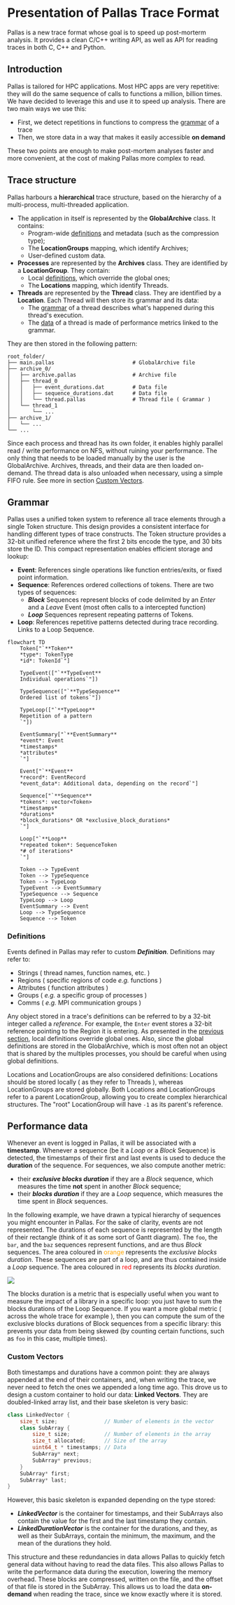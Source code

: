 # Presentation of Pallas Trace Format
Pallas is a new trace format whose goal is to speed up post-morterm analysis.
It provides a clean C/C++ writing API, as well as API for reading traces in both C, C++ and Python.

## Introduction
Pallas is tailored for HPC applications. 
Most HPC apps are very repetitive: 
they will do the same sequence of calls to functions a million, billion times.
We have decided to leverage this and use it to speed up analysis.
There are two main ways we use this:
- First, we detect repetitions in functions to compress the [grammar](#grammar) of a trace
- Then, we store data in a way that makes it easily accessible **on demand**

These two points are enough to make post-mortem analyses faster and more convenient, 
at the cost of making Pallas more complex to read.

## Trace structure
Pallas harbours a **hierarchical** trace structure, based on the hierarchy of a multi-process, multi-threaded application.
 - The application in itself is represented by the **GlobalArchive** class. It contains:
   - Program-wide [definitions](#definitions) and metadata (such as the compression type);
   - The **LocationGroups** mapping, which identify Archives;
   - User-defined custom data.
 - **Processes** are represented by the **Archives** class. They are identified by a **LocationGroup**. They contain:
   - Local [definitions](#definitions), which override the global ones;
   - The **Locations** mapping, which identify Threads.
 - **Threads** are represented by the **Thread** class. They are identified by a **Location**. Each Thread will then store its grammar and its data:
   - The [grammar](#grammar) of a thread describes what's happened during this thread's execution.
   - The [data](#performance-data) of a thread is made of performance metrics linked to the grammar.

They are then stored in the following pattern:
```text
root_folder/
├── main.pallas                         # GlobalArchive file
├── archive_0/
│   ├── archive.pallas                  # Archive file
│   ├── thread_0
│   │   ├── event_durations.dat         # Data file
│   │   ├── sequence_durations.dat      # Data file
│   │   └── thread.pallas               # Thread file ( Grammar )
│   └── thread_1
│       └── ...
├── archive_1/
│   └── ...
└── ... 
```
Since each process and thread has its own folder, it enables highly parallel read / write performance on NFS, 
without ruining your performance.
The only thing that needs to be loaded manually by the user is the GlobalArchive.
Archives, threads, and their data are then loaded on-demand. 
The thread data is also unloaded when necessary, using a simple FIFO rule. 
See more in section [Custom Vectors](#custom-vectors).


## Grammar
Pallas uses a unified token system to reference all trace elements through a single Token structure. 
This design provides a consistent interface for handling different types of trace constructs.
The Token structure provides a 32-bit unified reference where the first 2 bits encode the type, and 30 bits store the ID. 
This compact representation enables efficient storage and lookup:
- **Event**: References single operations like function entries/exits, or fixed point information. 
- **Sequence**: References ordered collections of tokens. There are two types of sequences:
  - **_Block_** Sequences represent blocks of code delimited by an _Enter_ and a _Leave_ Event (most often calls to a intercepted function)
  - **_Loop_** Sequences represent repeating patterns of Tokens.
- **Loop**: References repetitive patterns detected during trace recording. Links to a Loop Sequence.

```mermaid
flowchart TD
    Token["`**Token** 
    *type*: TokenType
    *id*: TokenId`"]

    TypeEvent(["`**TypeEvent**
    Individual operations`"])

    TypeSequence(["`**TypeSequence**
    Ordered list of tokens`"])

    TypeLoop(["`**TypeLoop**
    Repetition of a pattern
    `"])

    EventSummary["`**EventSummary**
    *event*: Event
    *timestamps*
    *attributes*
    `"]

    Event["`**Event**
    *record*: EventRecord
    *event_data*: Additional data, depending on the record`"]

    Sequence["`**Sequence**
    *tokens*: vector<Token>
    *timestamps*
    *durations*
    *block_durations* OR *exclusive_block_durations*
    `"]

    Loop["`**Loop**
    *repeated token*: SequenceToken
    *# of iterations*
    `"]

    Token --> TypeEvent
    Token --> TypeSequence
    Token --> TypeLoop
    TypeEvent --> EventSummary
    TypeSequence --> Sequence
    TypeLoop --> Loop
    EventSummary --> Event
    Loop --> TypeSequence
    Sequence --> Token
```

### Definitions
Events defined in Pallas may refer to custom _**Definition**_. 
Definitions may refer to:
- Strings ( thread names, function names, etc. )
- Regions ( specific regions of code _e.g._ functions )
- Attributes ( function attributes )
- Groups ( _e.g._ a specific group of processes )
- Comms (  _e.g._ MPI communication groups )

Any object stored in a trace's definitions can be referred to by a 32-bit integer called a _reference_.
For example, the `Enter` event stores a 32-bit reference pointing to the Region it is entering.
As presented in the [previous section](#trace-structure), local definitions override global ones.
Also, since the global definitions are stored in the GlobalArchive,
which is most often not an object that is shared by the multiples processes, 
you should be careful when using global definitions.

Locations and LocationGroups are also considered definitions: 
Locations should be stored locally ( as they refer to Threads ), whereas LocationGroups are stored globally.
Both Locations and LocationGroups refer to a parent LocationGroup, allowing you to create complex hierarchical structures.
The "root" LocationGroup will have `-1` as its parent's reference.

## Performance data
Whenever an event is logged in Pallas, it will be associated with a **timestamp**.
Whenever a sequence (be it a _Loop_ or a _Block_ Sequence) is detected, the timestamps of their first and last events
is used to deduce the **duration** of the sequence.
For sequences, we also compute another metric: 
- their **_exclusive blocks duration_** if they are a _Block_ sequence, which measures the time **not** spent in another _Block_ sequence;
- their **_blocks duration_** if they are a _Loop_ sequence, which measures the time spent in _Block_ sequences.

In the following example, we have drawn a typical hierarchy of sequences you might encounter in Pallas.
For the sake of clarity, events are not represented.
The durations of each sequence is represented by the length of their rectangle (think of it as some sort of Gantt diagram).
The `foo`, the `bar`, and the `baz` sequences represent functions, and are thus _Block_ sequences.
The area coloured in <span style="color:orange">orange</span> represents the _exclusive blocks duration_.
These sequences are part of a loop, and are thus contained inside a _Loop_ sequence.
The area coloured in <span style="color:red">red</span> represents its _blocks duration_.


![](blocks_explained.svg)


The blocks duration is a metric that is especially useful when you want to measure the impact of a library in a specific
loop: you just have to sum the blocks durations of the Loop Sequence.
If you want a more global metric ( across the whole trace for example ), then you can compute the sum of the exclusive blocks durations
of Block sequences from a specific library: this prevents your data from being skewed
(by counting certain functions, such as `foo` in this case, multiple times).

### Custom Vectors
Both timestamps and durations have a common point: they are always appended at the end of their containers,
and, when writing the trace, we never need to fetch the ones we appended a long time ago.
This drove us to design a custom container to hold our data: **Linked Vectors**.
They are doubled-linked array list, and their base skeleton is very basic:
```c++
class LinkedVector {
    size_t size;               // Number of elements in the vector
    class SubArray {
        size_t size;           // Number of elements in the array
        size_t allocated;      // Size of the array
        uint64_t * timestamps; // Data
        SubArray* next;
        SubArray* previous;
    }
    SubArray* first;
    SubArray* last;
}
```
However, this basic skeleton is expanded depending on the type stored:
- _**LinkedVector**_ is the container for timestamps, 
and their SubArrays also contain the value for the first and the last timestamp they contain.
- _**LinkedDurationVector**_ is the container for the durations, 
and they, as well as their SubArrays, contain the minimum, the maximum, and the mean of the durations they hold.

This structure and these redundancies in data allows Pallas to quickly fetch general data without having to read the data files.
This also allows Pallas to write the performance data during the execution, lowering the memory overhead.
These blocks are compressed, written on the file, and the offset of that file is stored in the SubArray.
This allows us to load the data **on-demand** when reading the trace, since we know exactly where it is stored.